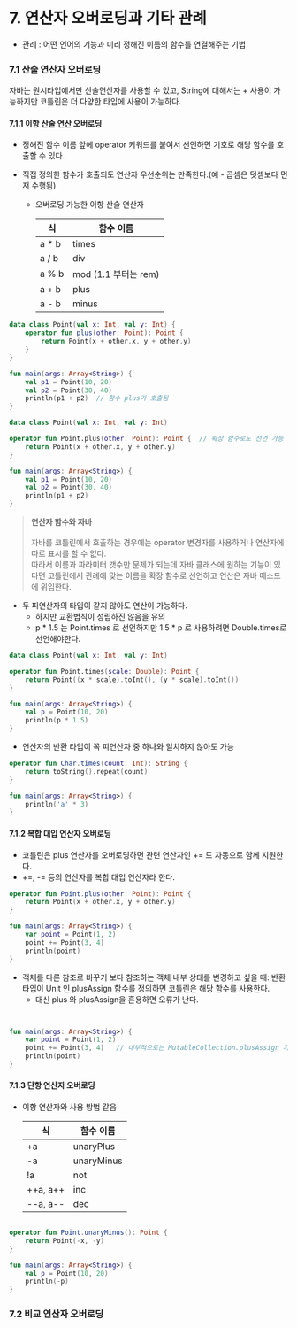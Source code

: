 # 7. 연산자 오버로딩과 기타 관례


- 관례 : 어떤 언어의 기능과 미리 정해진 이름의 함수를 연결해주는 기법



### 7.1 산술 연산자 오버로딩


 자바는 원시타입에서만 산술연산자를 사용할 수 있고, String에 대해서는 + 사용이 가능하지만 코틀린은 더 다양한 타입에 사용이 가능하다.

#### 7.1.1 이항 산술 연산 오버로딩


- 정해진 함수 이름 앞에 operator 키워드를 붙여서 선언하면 기호로 해당 함수를 호출할 수 있다.
- 직접 정의한 함수가 호출되도 연산자 우선순위는 만족한다.(예 - 곱셈은 덧셈보다 먼저 수행됨)
  
  - 오버로딩 가능한 이항 산술 연산자<br>
  
    | 식 | 함수 이름 |
    |---|---|
    | a * b | times | 
    | a / b | div |
    | a % b | mod (1.1 부터는 rem) |
    | a + b | plus |
    | a - b | minus | 
  
```kotlin
data class Point(val x: Int, val y: Int) {
    operator fun plus(other: Point): Point {
        return Point(x + other.x, y + other.y)
    }
}

fun main(args: Array<String>) {
    val p1 = Point(10, 20)
    val p2 = Point(30, 40)
    println(p1 + p2)  // 함수 plus가 호출됨
}
```

```kotlin
data class Point(val x: Int, val y: Int)

operator fun Point.plus(other: Point): Point {  // 확장 함수로도 선언 가능
    return Point(x + other.x, y + other.y)
}

fun main(args: Array<String>) {
    val p1 = Point(10, 20)
    val p2 = Point(30, 40)
    println(p1 + p2)
}
```



> **연산자 함수와 자바**<br><br>
> 자바를 코틀린에서 호출하는 경우에는 operator 변경자를 사용하거나 연산자에 따로 표시를 할 수 없다.<br>
> 따라서 이름과 파라미터 갯수만 문제가 되는데 자바 클래스에 원하는 기능이 있다면 코틀린에서 관례에 맞는 이름을 확장 함수로 선언하고 연산은 자바 메소드에 위임한다.



- 두 피연산자의 타입이 같지 않아도 연산이 가능하다.
    - 하지만 교환법칙이 성립하진 않음을 유의
    - p * 1.5 는 Point.times 로 선언하지만 1.5 * p 로 사용하려면 Double.times로 선언해야한다.
 

```kotlin
data class Point(val x: Int, val y: Int)

operator fun Point.times(scale: Double): Point {
    return Point((x * scale).toInt(), (y * scale).toInt())
}

fun main(args: Array<String>) {
    val p = Point(10, 20)
    println(p * 1.5)
}

```


- 연산자의 반환 타입이 꼭 피연산자 중 하나와 일치하지 않아도 가능


```kotlin
operator fun Char.times(count: Int): String {
    return toString().repeat(count)
}

fun main(args: Array<String>) {
    println('a' * 3)
}


```



#### 7.1.2 복합 대입 연산자 오버로딩


- 코틀린은 plus 연산자를 오버로딩하면 관련 연산자인 += 도 자동으로 함께 지원한다.
- +=, -= 등의 연산자를 복합 대입 연산자라 한다.


```kotlin
operator fun Point.plus(other: Point): Point {
    return Point(x + other.x, y + other.y)
}

fun main(args: Array<String>) {
    var point = Point(1, 2)
    point += Point(3, 4)
    println(point)
}

```


- 객체를 다른 참조로 바꾸기 보다 참조하는 객체 내부 상태를 변경하고 싶을 때: 반환 타입이 Unit 인 plusAssign 함수를 정의하면 코틀린은 해당 함수를 사용한다.
  - 대신 plus 와 plusAssign을 혼용하면 오류가 난다.

```kotlin


fun main(args: Array<String>) {
    var point = Point(1, 2)
    point += Point(3, 4)   // 내부적으로는 MutableCollection.plusAssign 가 호출 됨
    println(point)
}

```

#### 7.1.3 단항 연산자 오버로딩


- 이항 연산자와 사용 방법 같음

  | 식 | 함수 이름 |
  |---|---|
  | +a | unaryPlus | 
  | -a | unaryMinus |
  |  !a| not |
  | ++a, a++| inc |
  |  --a, a-- | dec | 
  

```kotlin

operator fun Point.unaryMinus(): Point {
    return Point(-x, -y)
}

fun main(args: Array<String>) {
    val p = Point(10, 20)
    println(-p)
}


```


### 7.2 비교 연산자 오버로딩



